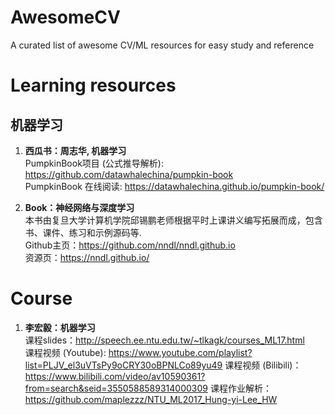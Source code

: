 # AwesomeCV
A curated list of awesome CV/ML resources for easy study and reference



# Learning resources

## 机器学习
1. **西瓜书：周志华, 机器学习** \
PumpkinBook项目 (公式推导解析): https://github.com/datawhalechina/pumpkin-book \
PumpkinBook 在线阅读: https://datawhalechina.github.io/pumpkin-book/  

2. **Book：神经网络与深度学习** \
本书由复旦大学计算机学院邱锡鹏老师根据平时上课讲义编写拓展而成，包含书、课件、练习和示例源码等.\
Github主页：https://github.com/nndl/nndl.github.io  \
资源页：https://nndl.github.io/ 




# Course

1. **李宏毅：机器学习** \
课程slides：http://speech.ee.ntu.edu.tw/~tlkagk/courses_ML17.html \
课程视频 (Youtube): https://www.youtube.com/playlist?list=PLJV_el3uVTsPy9oCRY30oBPNLCo89yu49
课程视频 (Bilibili)：https://www.bilibili.com/video/av10590361?from=search&seid=3550588589314000309
课程作业解析：https://github.com/maplezzz/NTU_ML2017_Hung-yi-Lee_HW




